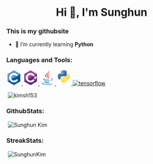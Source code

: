 
  <h1 align="center">Hi 👋, I'm Sunghun</h1>
  <h3>This is my githubsite</h3>

   - 🌱 I’m currently learning **Python**


<h3 align="left">Languages and Tools:</h3>
<p align="left"> <a href="https://www.cprogramming.com/" target="_blank"> <img src="https://raw.githubusercontent.com/devicons/devicon/master/icons/c/c-original.svg" alt="c" width="40" height="40"/> </a> <a href="https://www.w3schools.com/cs/" target="_blank"> <img src="https://raw.githubusercontent.com/devicons/devicon/master/icons/csharp/csharp-original.svg" alt="csharp" width="40" height="40"/> </a> <a href="https://www.java.com" target="_blank"> <img src="https://raw.githubusercontent.com/devicons/devicon/master/icons/java/java-original.svg" alt="java" width="40" height="40"/> </a> <a href="https://www.python.org" target="_blank"> <img src="https://raw.githubusercontent.com/devicons/devicon/master/icons/python/python-original.svg" alt="python" width="40" height="40"/> </a> <a href="https://www.tensorflow.org" target="_blank"> <img src="https://www.vectorlogo.zone/logos/tensorflow/tensorflow-icon.svg" alt="tensorflow" width="40" height="40"/> </a> </p>

  <p>&nbsp;<img align="center" src="https://github-readme-stats.vercel.app/api/top-langs?username=kimsh153&show_icons=true&locale=en&" alt="kimsh153" /></p>
 <h3>GithubStats:</h3>
  <p>&nbsp;<img align="center" src="https://github-readme-stats.vercel.app/api?username=kimsh153&theme=chartreuse-dark&show_icons=true&locale=en" alt="Sunghun Kim" /></p>
<h3>StreakStats:</h3>
  <p>&nbsp;<img align="center" src="https://github-readme-streak-stats.herokuapp.com/?user=kimsh153&" alt="SunghunKim" /></p>
  
